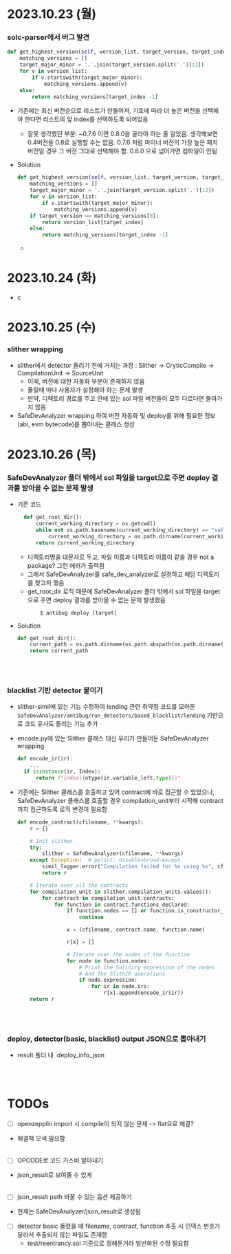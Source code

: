 # 2023.10.23 (월)

### solc-parser에서 버그 발견

```python
def get_highest_version(self, version_list, target_version, target_index):
    matching_versions = []
    target_major_minor = '.'.join(target_version.split('.')[:2])
    for v in version_list:
        if v.startswith(target_major_minor):
            matching_versions.append(v)
    else:
        return matching_versions[target_index -1]
```

- 기존에는 최신 버전순으로 리스트가 만들어져, 기호에 따라 더 높은 버전을 선택해야 한다면 리스트의 앞 index를 선택하도록 되어있음

  - 잘못 생각했던 부분: ~0.7.6 이면 0.8.0을 골라야 하는 줄 알았음. 생각해보면 0.4버전을 0.8로 실행할 수는 없음. 0.7.6 처럼 마이너 버전의 가장 높은 패치 버전일 경우 그 버전 그대로 선택해야 함. 0.8.0 으로 넘어가면 컴파일이 안됨

- Solution
  ```python
  def get_highest_version(self, version_list, target_version, target_index):
      matching_versions = []
      target_major_minor = '.'.join(target_version.split('.')[:2])
      for v in version_list:
          if v.startswith(target_major_minor):
              matching_versions.append(v)
      if target_version == matching_versions[0]:
          return version_list[target_index]
      else:
          return matching_versions[target_index -1]
  ```
  -

# 2023.10.24 (화)

- c

# 2023.10.25 (수)

### slither wrapping

- slither에서 detector 돌리기 전에 거치는 과정 : Slither -> CryticCompile -> CompilationUnit -> SourceUnit
  - 이때, 버전에 대한 자동화 부분이 존재하지 않음
  - 돌릴때 마다 사용자가 설정해야 하는 문제 발생
  - 만약, 디렉토리 경로를 주고 안에 있는 sol 파일 버전들이 모두 다르다면 돌아가지 않음
- SafeDevAnalyzer wrapping 하여 버전 자동화 및 deploy를 위해 필요한 정보(abi, evm bytecode)를 뽑아내는 클래스 생성

# 2023.10.26 (목)

### SafeDevAnalyzer 폴더 밖에서 sol 파일을 target으로 주면 deploy 결과를 받아올 수 없는 문제 발생

- 기존 코드

  ```python
    def get_root_dir():
        current_working_directory = os.getcwd()
        while not os.path.basename(current_working_directory) == "safe_dev_analyzer":
            current_working_directory = os.path.dirname(current_working_directory)
        return current_working_directory
  ```

  - 디렉토리명을 대문자로 두고, 파일 이름과 디렉토리 이름이 같을 경우 not a package? 그런 에러가 출력됨
  - 그래서 SafeDevAnalyzer를 safe_dev_analyzer로 설정하고 해당 디렉토리를 찾고자 했음
  - get_root_dir 로직 때문에 SafeDevAnalyzer 폴더 밖에서 sol 파일을 target으로 주면 deploy 결과를 받아올 수 없는 문제 발생했음
    ```shell
        $ antibug deploy [target]
    ```

- Solution
  ```python
  def get_root_dir():
      current_path = os.path.dirname(os.path.abspath(os.path.dirname(__file__)))
      return current_path
  ```

<br></br>

### blacklist 기반 detector 붙이기
- slither-simil에 있는 기능 수정하여 lending 관련 취약점 코드를 모아둔 `SafeDevAnalyzer/antibug/run_detectors/based_blacklist/lending` 기반으로 코드 유사도 돌리는 기능 추가
- encode.py에 있는 Slither 클래스 대신 우리가 만들어둔 SafeDevAnalyzer wrapping
  ```python
  def encode_ir(ir):  
      ...
    if isinstance(ir, Index):
        return f"index({ntype(ir.variable_left.type)})"
  
  ```

- 기존에는 Slither 클래스를 호출하고 있어 contract에 바로 접근할 수 있었으나, SafeDevAnalyzer 클래스를 호출할 경우 compilation_unit부터 시작해 contract까지 접근하도록 로직 변경이 필요함
  ```python
  def encode_contract(cfilename, **kwargs):
      r = {}

      # Init slither
      try:
          slither = SafeDevAnalyzer(cfilename, **kwargs)
      except Exception:  # pylint: disable=broad-except
          simil_logger.error("Compilation failed for %s using %s", cfilename, kwargs["solc"])
          return r

      # Iterate over all the contracts
      for compilation_unit in slither.compilation_units.values():
          for contract in compilation_unit.contracts:
              for function in contract.functions_declared:
                  if function.nodes == [] or function.is_constructor_variables:
                      continue

                  x = (cfilename, contract.name, function.name)

                  r[x] = []

                  # Iterate over the nodes of the function
                  for node in function.nodes:
                      # Print the Solidity expression of the nodes
                      # And the SlithIR operations
                      if node.expression:
                          for ir in node.irs:
                              r[x].append(encode_ir(ir))
      return r
  ```
<br></br>

### deploy, detector(basic, blacklist) output JSON으로 뽑아내기
  - result 폴더 내 `deploy_info_json

<br></br>


# TODOs

- [ ] openzepplin import 시 compile이 되지 않는 문제 -> flat으로 해결?

- 해결책 모색 필요함
  <br></br>

- [ ] OPCODE로 코드 가스비 알아내기

- json_result로 보여줄 수 있게
  <br></br>

- [ ] json_result path 바꿀 수 있는 옵션 제공하기

- 현재는 SafeDevAnalyzer/json_result로 생성됨
  
- [ ] detector basic 돌렸을 때 filename, contract, function 추출 시 인덱스 번호가 달라서 추출되지 않는 파일도 존재함
  - test/reentrancy.sol 기준으로 정해둔거라 일반화된 수정 필요함